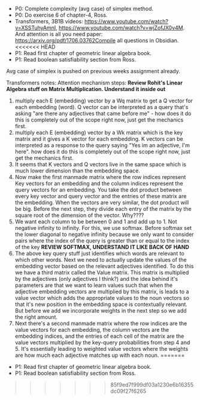 - P0: Complete complexity (avg case) of simplex method.
- P0: Do exercise 6 of chapter-4, Ross.
- Transformers, 3B1B videos: https://www.youtube.com/watch?v=XSSTuhyAmnI, https://www.youtube.com/watch?v=wjZofJX0v4M. And attention is all you need paper: https://arxiv.org/pdf/1706.03762Compile all questions in Obsidian.
<<<<<<< HEAD
- P1: Read first chapter of geometric linear algebra book.
- P1: Read boolean satisfiability section from Ross.



Avg case of simplex is pushed on previous weeks assignment already.

Transformers notes:
Attention mechanism steps: **Review Rohit's Linear Algebra stuff on Matrix Multiplication. Understand it inside out**
1. multiply each E (embedding) vector by a Wq matrix to get a Q vector for each embedding (word). Q vector can be interpreted as a query that's asking "are there any adjectives that came before me" - how does it do this is completely out of the scope right now, just get the mechanics first.
2. multiply each E (embedding) vector by a Wk matrix which is the key matrix and it gives a K vector for each embedding. K vectors can be interpreted as a response to the query saying "Yes im an adjective, I'm here". how does it do this is completely out of the scope right now, just get the mechanics first.
3. It seems that K vectors and Q vectors live in the same space which is much lower dimension than the embedding space.
4. Now make the first manmade matrix where the row indices represent Key vectors for an embedding and the column indices represent the query vectors for an embedding. You take the dot product between every key vector and query vector and the entries of these matrix are the embedding. When the vectors are very similar, the dot product will be big. Before the next step, they divide each entry of the matrix by the square root of the dimension of the vector. Why????
5. We want each column to be between 0 and 1 and add up to 1. Not negative infinity to infinity. For this, we use softmax. Before softmax set the lower diagonal to negative infinity because we only want to consider pairs where the index of the query is greater than or equal to the index of the key **REVIEW SOFTMAX, UNDERSTAND IT LIKE BACK OF HAND**
6. The above key query stuff just identifies which words are relevant to which other words. Next we need to actually update the values of the embedding vector based on the relevant adjectives identified. To do this we have a third matrix called the Value matrix. This matrix is multiplied by the adjectives (only adjectives I think?) and the idea behind it's parameters are that we want to learn values such that when the adjective embedding vectors are multiplied by this matrix, is leads to a value vector which adds the appropriate values to the noun vectors so that it's new position in the embedding space is contextually relevant. But before we add we incorporate weights in the next step so we add the right amount.
7. Next there's a second manmade matrix where the row indices are the value vectors for each embedding, the column vectors are the embedding indices, and the entries of each cell of the matrix are the value vectors multiplied by the key-query probabilities from step 4 and 5. It's essentially leading to weighted value vectors where the weights are how much each adjective matches up with each noun.
=======
- P1: Read first chapter of geometric linear algebra book. 
- P1: Read boolean satisfiability section from Ross.
>>>>>>> 85f9ed7f999df03a1230e6b16355dc09f27f6265
